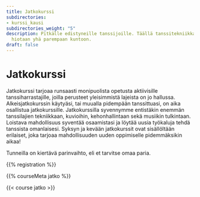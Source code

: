 ```yaml
---
title: Jatkokurssi
subdirectories:
- kurssi_kausi
subdirectories_weight: "5"
description: Pitkälle edistyneille tanssijoille. Täällä tanssitekniikka ja kuviot
  hiotaan yhä parempaan kuntoon.
draft: false
---
```

# Jatkokurssi

Jatkokurssi tarjoaa runsaasti monipuolista opetusta aktiivisille tanssiharrastajille, joilla perusteet yleisimmistä lajeista on jo hallussa. Alkeisjatkokurssin käytyäsi, tai muualla pidempään tanssittuasi, on aika osallistua jatkokurssille. Jatkokurssilla syvennymme entistäkin enemmän tanssilajien tekniikkaan, kuvioihin, kehonhallintaan sekä musiikin tulkintaan. Loistava mahdollisuus syventää osaamistasi ja löytää uusia työkaluja tehdä tanssista omanlaisesi. Syksyn ja kevään jatkokurssit ovat sisällöltään erilaiset, joka tarjoaa mahdollisuuden uuden oppimiselle pidemmäksikin aikaa!

Tunneilla on kiertävä parinvaihto, eli et tarvitse omaa paria.

{{% registration %}}

{{% courseMeta jatko %}}

{{< course jatko >}}
